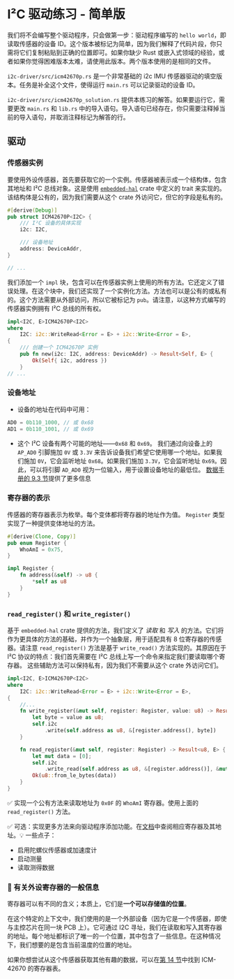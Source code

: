 # I²C 驱动练习 - 简单版

我们将不会编写整个驱动程序，只会做第一步：驱动程序编写的 `hello world`，即读取传感器的设备 ID。这个版本被标记为简单，因为我们解释了代码片段，你只需将它们复制粘贴到正确的位置即可。如果你缺少 Rust 或嵌入式领域的经验，或者如果你觉得困难版本太难，请使用此版本。两个版本使用的是相同的文件。

`i2c-driver/src/icm42670p.rs` 是一个非常基础的 i2c IMU 传感器驱动的填空版本。任务是补全这个文件，使得运行 `main.rs` 可以记录驱动的设备 ID。

`i2c-driver/src/icm42670p_solution.rs` 提供本练习的解答。如果要运行它，需要更改 `main.rs` 和 `lib.rs` 中的导入语句。导入语句已经存在，你只需要注释掉当前的导入语句，并取消注释标记为解答的行。

## 驱动

### 传感器实例

要使用外设传感器，首先要获取它的一个实例。传感器被表示成一个结构体，包含其地址和 I²C 总线对象。这是使用 [`embedded-hal`](https://docs.rs/embedded-hal/latest/embedded_hal/) crate 中定义的 trait 来实现的。该结构体是公有的，因为我们需要从这个 crate 外访问它，但它的字段是私有的。

```rust 
#[derive(Debug)]
pub struct ICM42670P<I2C> {
    /// I²C 设备的具体实现
    i2c: I2C,

    /// 设备地址
    address: DeviceAddr,
}

// ...
```

我们添加一个 `impl` 块，包含可以在传感器实例上使用的所有方法。它还定义了错误处理。在这个块中，我们还实现了一个实例化方法。方法也可以是公有的或私有的。这个方法需要从外部访问，所以它被标记为 `pub`。请注意，以这种方式编写的传感器实例拥有 I²C 总线的所有权。

```rust
impl<I2C, E>ICM42670P<I2C>
where
    I2C: i2c::WriteRead<Error = E> + i2c::Write<Error = E>,
{
    /// 创建一个 ICM42670P 实例
    pub fn new(i2c: I2C, address: DeviceAddr) -> Result<Self, E> {
        Ok(Self{ i2c, address })
    }
// ...
```
### 设备地址

- 设备的地址在代码中可用：

```rust
AD0 = 0b110_1000, // 或 0x68
AD1 = 0b110_1001, // 或 0x69
```

- 这个 I²C 设备有两个可能的地址——`0x68` 和 `0x69`。
我们通过向设备上的 `AP_AD0` 引脚施加 `0V` 或 `3.3V` 来告诉设备我们希望它使用哪一个地址。如果我们施加 `0V`，它会监听地址 `0x68`。如果我们施加 `3.3V`，它会监听地址 `0x69`。因此，可以将引脚 `AD_AD0` 视为一位输入，用于设置设备地址的最低位。
[数据手册的 9.3 节](https://invensense.tdk.com/wp-content/uploads/2021/07/DS-000451-ICM-42670-P-v1.0.pdf)提供了更多信息

### 寄存器的表示

传感器的寄存器表示为枚举。每个变体都将寄存器的地址作为值。 `Register` 类型实现了一种提供变体地址的方法。

```rust 
#[derive(Clone, Copy)]
pub enum Register {
    WhoAmI = 0x75,
}

impl Register {
    fn address(&self) -> u8 {
        *self as u8
    }
}

```

### `read_register()` 和 `write_register()`

基于 `embedded-hal` crate 提供的方法，我们定义了 _读取_ 和 _写入_ 的方法。它们将作为更具体的方法的基础，并作为一个抽象层，用于适配具有 8 位寄存器的传感器。请注意 `read_register()` 方法是基于 `write_read()` 方法实现的。其原因在于 I²C 协议的特点：我们首先需要在 I²C 总线上写一个命令来指定我们要读取哪个寄存器。 这些辅助方法可以保持私有，因为我们不需要从这个 crate 外访问它们。

```rust
impl<I2C, E>ICM42670P<I2C>
where
    I2C: i2c::WriteRead<Error = E> + i2c::Write<Error = E>,
{
    //...
    fn write_register(&mut self, register: Register, value: u8) -> Result<(), E> {
        let byte = value as u8;
        self.i2c
            .write(self.address as u8, &[register.address(), byte])
    }

    fn read_register(&mut self, register: Register) -> Result<u8, E> {
        let mut data = [0];
        self.i2c
            .write_read(self.address as u8, &[register.address()], &mut data)?;
        Ok(u8::from_le_bytes(data))
    }
}
```

✅ 实现一个公有方法来读取地址为 `0x0F` 的 `WhoAmI` 寄存器。使用上面的 `read_register()` 方法。


✅ 可选：实现更多方法来向驱动程序添加功能。在[文档](https://invensense.tdk.com/wp-content/uploads/2021/07/DS-000451-ICM-42670-P-v1.0.pdf)中查阅相应寄存器及其地址。💡 一些点子：
* 启用陀螺仪传感器或加速度计
* 启动测量
* 读取测得数据

### 🔎 有关外设寄存器的一般信息

寄存器可以有不同的含义；本质上，它们是**一个可以存储值的位置**。

在这个特定的上下文中，我们使用的是一个外部设备（因为它是一个传感器，即使与主控芯片在同一块 PCB 上）。它可通过 I2C 寻址，我们在读取和写入其寄存器的地址。每个地址都标识了唯一的一个位置，其中包含了一些信息。在这种情况下，我们想要的是包含当前温度的位置的地址。

如果你想尝试从这个传感器获取其他有趣的数据，可以在[第 14 节](https://invensense.tdk.com/wp-content/uploads/2021/07/DS-000451-ICM-42670-P-v1.0.pdf)中找到 ICM-42670 的寄存器表。

